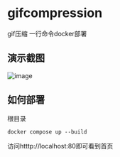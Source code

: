# gifcompression
gif压缩 一行命令docker部署

## 演示截图
![image](https://github.com/zjrwtx/gifcompression/assets/86822589/1038952f-79d5-45be-9060-43176f6b6ee2)




## 如何部署

根目录
```
docker compose up --build

```

访问htttp://localhost:80即可看到首页



